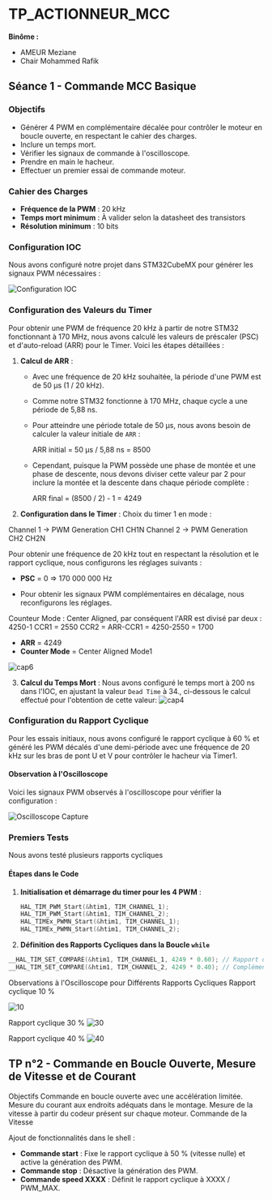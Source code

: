 # TP_ACTIONNEUR_MCC

**Binôme :**
- AMEUR Meziane
- Chair Mohammed Rafik


## Séance 1 - Commande MCC Basique

### Objectifs

- Générer 4 PWM en complémentaire décalée pour contrôler le moteur en boucle ouverte, en respectant le cahier des charges.
- Inclure un temps mort.
- Vérifier les signaux de commande à l'oscilloscope.
- Prendre en main le hacheur.
- Effectuer un premier essai de commande moteur.

### Cahier des Charges

- **Fréquence de la PWM** : 20 kHz
- **Temps mort minimum** : À valider selon la datasheet des transistors
- **Résolution minimum** : 10 bits

### Configuration IOC

Nous avons configuré notre projet dans STM32CubeMX pour générer les signaux PWM nécessaires :

![Configuration IOC](https://github.com/user-attachments/assets/1b800cef-2044-4567-a1d2-a77a5364a5c8)

### Configuration des Valeurs du Timer

Pour obtenir une PWM de fréquence 20 kHz à partir de notre STM32 fonctionnant à 170 MHz, nous avons calculé les valeurs de préscaler (PSC) et d'auto-reload (ARR) pour le Timer. Voici les étapes détaillées :

1. **Calcul de ARR** :
   - Avec une fréquence de 20 kHz souhaitée, la période d'une PWM est de 50 µs (1 / 20 kHz).
   - Comme notre STM32 fonctionne à 170 MHz, chaque cycle a une période de 5,88 ns.
   - Pour atteindre une période totale de 50 µs, nous avons besoin de calculer la valeur initiale de `ARR` :

     ARR initial = 50 µs / 5,88 ns = 8500

   - Cependant, puisque la PWM possède une phase de montée et une phase de descente, nous devons diviser cette valeur par 2 pour inclure la montée et la descente dans chaque période complète :

     ARR final = (8500 / 2) - 1 = 4249

2. **Configuration dans le Timer** :
 Choix du timer 1 en mode :

Channel 1 -> PWM Generation CH1 CH1N
Channel 2 -> PWM Generation CH2 CH2N

Pour obtenir une fréquence de 20 kHz tout en respectant la résolution et le rapport cyclique, nous configurons les réglages suivants :

   - **PSC** = 0 => 170 000 000 Hz

   - Pour obtenir les signaux PWM complémentaires en décalage, nous reconfigurons les réglages.

Counteur Mode : Center Aligned, par conséquent
l'ARR est divisé par deux : 4250-1
CCR1 = 2550
CCR2 = ARR-CCR1 = 4250-2550 = 1700

   - **ARR** = 4249 
   - **Counter Mode** = Center Aligned Mode1
   

![cap6](https://github.com/user-attachments/assets/9eb6e188-2ab6-41b1-832f-0ad3e92de98b)

3. **Calcul du Temps Mort** : Nous avons configuré le temps mort à 200 ns dans l'IOC, en ajustant la valeur `Dead Time` à 34., ci-dessous le calcul effectué pour l'obtention de cette valeur:
![cap4](https://github.com/user-attachments/assets/adbdb95c-55b6-49c8-a6b5-e4a953e5e690)

### Configuration du Rapport Cyclique

Pour les essais initiaux, nous avons configuré le rapport cyclique à 60 % et généré les PWM décalés d'une demi-période avec une fréquence de 20 kHz sur les bras de pont U et V pour contrôler le hacheur via Timer1.

#### Observation à l'Oscilloscope

Voici les signaux PWM observés à l'oscilloscope pour vérifier la configuration :

![Oscilloscope Capture](https://github.com/user-attachments/assets/8cef079a-bdc2-4069-a637-fd02b125fcd9)

### Premiers Tests

Nous avons testé plusieurs rapports cycliques 

#### Étapes dans le Code

1. **Initialisation et démarrage du timer pour les 4 PWM** :

   ```c 
   HAL_TIM_PWM_Start(&htim1, TIM_CHANNEL_1);
   HAL_TIM_PWM_Start(&htim1, TIM_CHANNEL_2);
   HAL_TIMEx_PWMN_Start(&htim1, TIM_CHANNEL_1);
   HAL_TIMEx_PWMN_Start(&htim1, TIM_CHANNEL_2);

2. **Définition des Rapports Cycliques dans la Boucle `while`**

 ```c
__HAL_TIM_SET_COMPARE(&htim1, TIM_CHANNEL_1, 4249 * 0.60); // Rapport de 60%
__HAL_TIM_SET_COMPARE(&htim1, TIM_CHANNEL_2, 4249 * 0.40); // Complémentaire
```
Observations à l'Oscilloscope pour Différents Rapports Cycliques
Rapport cyclique 10 %

![10](https://github.com/user-attachments/assets/3ee251eb-eb45-4123-a854-493eba675278)

Rapport cyclique 30 %
![30](https://github.com/user-attachments/assets/b5796960-7ad3-448e-9a05-4057eb34dd51)


Rapport cyclique 40 %
![40](https://github.com/user-attachments/assets/66847914-c9cf-47dc-805b-98ddc98421ca)


## TP n°2 - Commande en Boucle Ouverte, Mesure de Vitesse et de Courant
Objectifs
Commande en boucle ouverte avec une accélération limitée.
Mesure du courant aux endroits adéquats dans le montage.
Mesure de la vitesse à partir du codeur présent sur chaque moteur.
Commande de la Vitesse

Ajout de fonctionnalités dans le shell :

- **Commande start** : Fixe le rapport cyclique à 50 % (vitesse nulle) et active la génération des PWM.
- **Commande stop** : Désactive la génération des PWM.
- **Commande speed XXXX** : Définit le rapport cyclique à XXXX / PWM_MAX.

